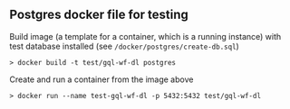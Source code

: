 ## Postgres docker file for testing

Build image (a template for a container, which is a running instance) with test database installed (see `/docker/postgres/create-db.sql`)

```
> docker build -t test/gql-wf-dl postgres
```

Create and run a container from the image above

```
> docker run --name test-gql-wf-dl -p 5432:5432 test/gql-wf-dl
```